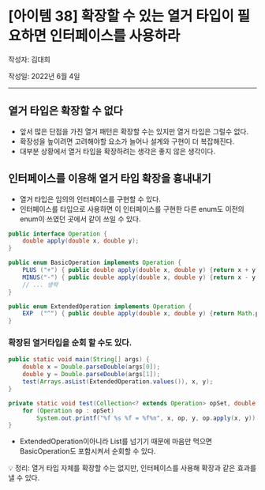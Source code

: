 # [아이템 38] 확장할 수 있는 열거 타입이 필요하면 인터페이스를 사용하라

작성자: 김대희

작성일: 2022년 6월 4일

---

## 열거 타입은 확장할 수 없다

- 앞서 많은 단점을 가진 열거 패턴은 확장할 수는 있지만 열거 타입은 그럴수 없다.
- 확장성을 높이려면 고려해야할 요소가 늘어나 설계와 구현이 더 복잡해진다.
- 대부분 상황에서 열거 타입을 확장하려는 생각은 좋지 않은 생각이다.

## 인터페이스를 이용해 열거 타입 확장을 흉내내기

- 열거 타입은 임의의 인터페이스를 구현할 수 있다.
- 인터페이스를 타입으로 사용하면 이 인터페이스를 구현한 다른 enum도 이전의 enum이 쓰였던 곳에서 같이 쓰일 수 있다.

```java
public interface Operation {
    double apply(double x, double y);
}

public enum BasicOperation implements Operation {
    PLUS ("+") { public double apply(double x, double y) {return x + y;} },
    MINUS("-") { public double apply(double x, double y) {return x - y;} },
    // ... 생략
}

public enum ExtendedOperation implements Operation {
    EXP  ("^") { public double apply(double x, double y) {return Math.pow(x, y);} },
}
```

### 확장된 열거타입을 순회 할 수도 있다.

```java
public static void main(String[] args) {
    double x = Double.parseDouble(args[0]);
    double y = Double.parseDouble(args[1]);
    test(Arrays.asList(ExtendedOperation.values()), x, y);
}

private static void test(Collection<? extends Operation> opSet, double x, double y){
    for (Operation op : opSet)
        System.out.printf("%f %s %f = %f%n", x, op, y, op.apply(x, y));
}
```

- ExtendedOperation이아니라 List를 넘기기 때문에 마음만 먹으면 BasicOperation도 포함시켜서 순회할 수 있다.

<aside>
💡 정리:
열거 타입 자체를 확장할 수는 없지만, 인터페이스를 사용해 확장과 같은 효과를 낼 수 있다.

</aside>